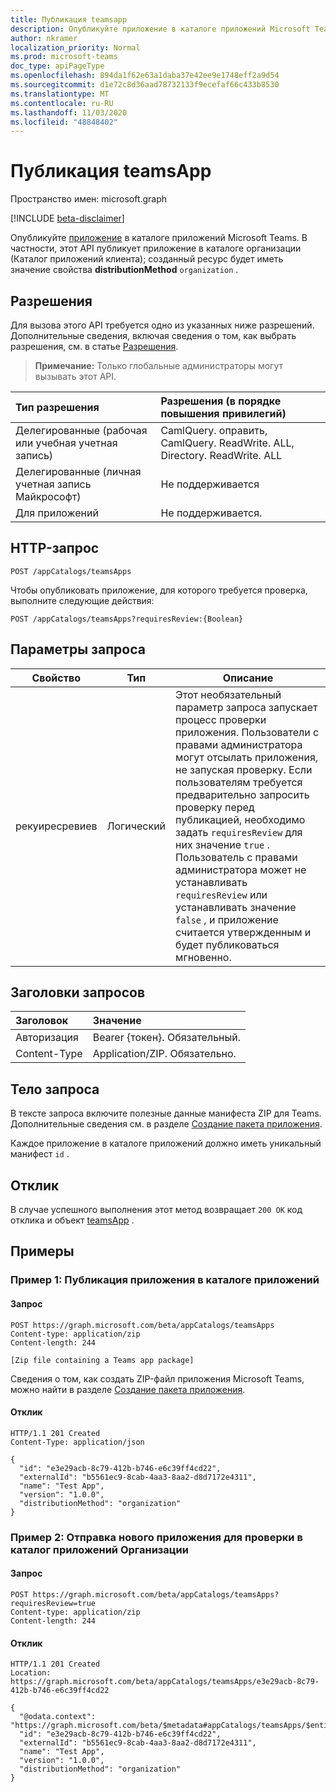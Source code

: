 ```yaml
---
title: Публикация teamsapp
description: Опубликуйте приложение в каталоге приложений Microsoft Teams.
author: nkramer
localization_priority: Normal
ms.prod: microsoft-teams
doc_type: apiPageType
ms.openlocfilehash: 894da1f62e63a1daba37e42ee9e1748eff2a9d54
ms.sourcegitcommit: d1e72c8d36aad78732133f9ecefaf66c433b8530
ms.translationtype: MT
ms.contentlocale: ru-RU
ms.lasthandoff: 11/03/2020
ms.locfileid: "48848402"
---
```

# <a name="publish-teamsapp"></a>Публикация teamsApp

Пространство имен: microsoft.graph

[!INCLUDE [beta-disclaimer](../../includes/beta-disclaimer.md)]

Опубликуйте [приложение](../resources/teamsapp.md) в каталоге приложений Microsoft Teams.
В частности, этот API публикует приложение в каталоге организации (Каталог приложений клиента); созданный ресурс будет иметь значение свойства **distributionMethod** `organization` .

## <a name="permissions"></a>Разрешения

Для вызова этого API требуется одно из указанных ниже разрешений. Дополнительные сведения, включая сведения о том, как выбрать разрешения, см. в статье [Разрешения](/graph/permissions-reference).

>**Примечание:** Только глобальные администраторы могут вызывать этот API.

| Тип разрешения                        | Разрешения (в порядке повышения привилегий)|
|:----------------------------------     |:-------------|
| Делегированные (рабочая или учебная учетная запись) | CamlQuery. оправить, CamlQuery. ReadWrite. ALL, Directory. ReadWrite. ALL |
| Делегированные (личная учетная запись Майкрософт) | Не поддерживается|
| Для приложений                            | Не поддерживается. |

## <a name="http-request"></a>HTTP-запрос

<!-- { "blockType": "ignored" } -->

```http
POST /appCatalogs/teamsApps
```

Чтобы опубликовать приложение, для которого требуется проверка, выполните следующие действия:

```http
POST /appCatalogs/teamsApps?requiresReview:{Boolean}
```

## <a name="query-parameters"></a>Параметры запроса

|Свойство|Тип|Описание|
|----|----|----|
|рекуиресревиев| Логический | Этот необязательный параметр запроса запускает процесс проверки приложения. Пользователи с правами администратора могут отсылать приложения, не запуская проверку. Если пользователям требуется предварительно запросить проверку перед публикацией, необходимо задать  `requiresReview` для них значение `true` . Пользователь с правами администратора может не устанавливать `requiresReview` или устанавливать значение `false`  , и приложение считается утвержденным и будет публиковаться мгновенно.|

## <a name="request-headers"></a>Заголовки запросов

| Заголовок        | Значение           |
|:--------------|:--------------  |
| Авторизация | Bearer {токен}. Обязательный.  |
| Content-Type  | Application/ZIP. Обязательно. |

## <a name="request-body"></a>Тело запроса

В тексте запроса включите полезные данные манифеста ZIP для Teams. Дополнительные сведения см. в разделе [Создание пакета приложения](/microsoftteams/platform/concepts/apps/apps-package).  

Каждое приложение в каталоге приложений должно иметь уникальный манифест `id` .

## <a name="response"></a>Отклик

В случае успешного выполнения этот метод возвращает `200 OK` код отклика и объект [teamsApp](../resources/teamsapp.md) .

## <a name="examples"></a>Примеры

### <a name="example-1-publish-an-app-to-the-app-catalog"></a>Пример 1: Публикация приложения в каталоге приложений
#### <a name="request"></a>Запрос

<!-- {
  "blockType": "request",
  "name": "create_teamsapp"
}-->

```http
POST https://graph.microsoft.com/beta/appCatalogs/teamsApps
Content-type: application/zip
Content-length: 244

[Zip file containing a Teams app package]
```

Сведения о том, как создать ZIP-файл приложения Microsoft Teams, можно найти в разделе [Создание пакета приложения](/microsoftteams/platform/concepts/apps/apps-package).
<!-- markdownlint-disable MD024 -->
#### <a name="response"></a>Отклик

<!-- {
  "blockType": "response",
  "@odata.type": "microsoft.graph.teamsApp",
  "truncated": true
} -->

```http
HTTP/1.1 201 Created
Content-Type: application/json

{
  "id": "e3e29acb-8c79-412b-b746-e6c39ff4cd22",
  "externalId": "b5561ec9-8cab-4aa3-8aa2-d8d7172e4311",
  "name": "Test App",
  "version": "1.0.0",
  "distributionMethod": "organization"
}
```

### <a name="example-2-upload-a-new-application-for-review-to-an-organizations-app-catalog"></a>Пример 2: Отправка нового приложения для проверки в каталог приложений Организации

#### <a name="request"></a>Запрос

<!-- {
  "blockType": "request",
  "name": "create_teamsapp"
}-->

```http
POST https://graph.microsoft.com/beta/appCatalogs/teamsApps?requiresReview=true
Content-type: application/zip
Content-length: 244
```

#### <a name="response"></a>Отклик

<!-- {
  "blockType": "response",
  "@odata.type": "microsoft.graph.teamsApp",
  "truncated": true
} -->

```http
HTTP/1.1 201 Created
Location: https://graph.microsoft.com/beta/appCatalogs/teamsApps/e3e29acb-8c79-412b-b746-e6c39ff4cd22

{
  "@odata.context": "https://graph.microsoft.com/beta/$metadata#appCatalogs/teamsApps/$entity",
  "id": "e3e29acb-8c79-412b-b746-e6c39ff4cd22",
  "externalId": "b5561ec9-8cab-4aa3-8aa2-d8d7172e4311",
  "name": "Test App",
  "version": "1.0.0",
  "distributionMethod": "organization"
}
```
